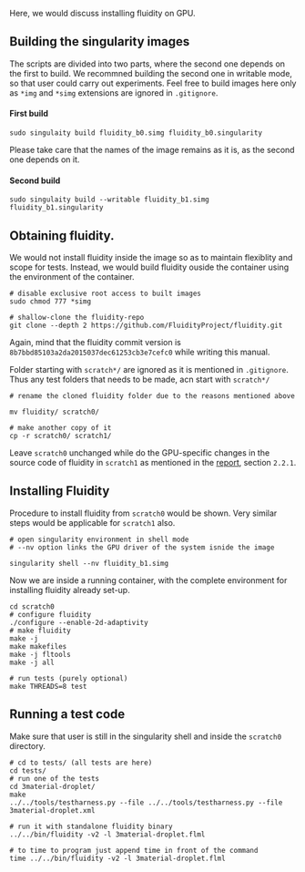 Here, we would discuss installing fluidity on GPU.

## Building the singularity images
The scripts are divided into two parts, where the second one depends on the first to build.
We recommned building the second one in writable mode, so that user could carry out experiments.
Feel free to build images here only as `*img` and `*simg` extensions are ignored in `.gitignore`.

#### First build
```
sudo singulaity build fluidity_b0.simg fluidity_b0.singularity
```
Please take care that the names of the image remains as it is, as the second one depends on it.

#### Second build
`sudo singulaity build --writable fluidity_b1.simg fluidity_b1.singularity`

## Obtaining fluidity.

We would not install fluidity inside the image so as to maintain flexiblity and scope for tests. Instead, we would build fluidity ouside the container using the environment of the container.

```
# disable exclusive root access to built images
sudo chmod 777 *simg

# shallow-clone the fluidity-repo
git clone --depth 2 https://github.com/FluidityProject/fluidity.git
```

Again, mind that the fluidity commit version is `8b7bbd85103a2da2015037dec61253cb3e7cefc0` while writing this manual.

Folder starting with `scratch*/` are ignored as it is mentioned in `.gitignore`. Thus any test folders that needs to be made, acn start with `scratch*/`

```
# rename the cloned fluidity folder due to the reasons mentioned above

mv fluidity/ scratch0/

# make another copy of it
cp -r scratch0/ scratch1/
```

Leave `scratch0` unchanged while do the GPU-specific changes in the source code of fluidity in `scratch1` as
mentioned in the [report](../reports/final_report.pdf), section `2.2.1`.

## Installing Fluidity
Procedure to install fluidity from `scratch0` would be shown. Very similar steps would be applicable
for `scratch1` also.

```
# open singularity environment in shell mode
# --nv option links the GPU driver of the system isnide the image

singularity shell --nv fluidity_b1.simg
```

Now we are inside a running container, with the complete environment for installing fluidity already set-up.

```
cd scratch0
# configure fluidity
./configure --enable-2d-adaptivity
# make fluidity
make -j
make makefiles
make -j fltools
make -j all
```
```
# run tests (purely optional)
make THREADS=8 test
```

## Running a test code
Make sure that user is still in the singularity shell and inside the `scratch0` directory.
```
# cd to tests/ (all tests are here)
cd tests/
# run one of the tests
cd 3material-droplet/
make
../../tools/testharness.py --file ../../tools/testharness.py --file 3material-droplet.xml

# run it with standalone fluidity binary
../../bin/fluidity -v2 -l 3material-droplet.flml

# to time to program just append time in front of the command
time ../../bin/fluidity -v2 -l 3material-droplet.flml

```
